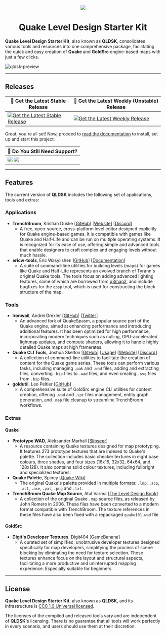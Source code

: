 <p align="center"><img src="https://github.com/jonathanlinat/quake-leveldesign-starterkit/assets/14064112/03402bb0-65fe-4b86-a95d-3b92aeb044b7"></p>
<h1 align="center">Quake Level Design Starter Kit</h1>

**Quake Level Design Starter Kit**, also known as **QLDSK**, consolidates various tools and resources into one comprehensive package, facilitating the quick and easy creation of **Quake** and **GoldSrc** engine-based maps with just a few clicks.

![qldsk-preview](https://github.com/user-attachments/assets/2ac3a477-f00e-4de9-a5e5-2d572f3cc259)

---

## Releases

| 🚀 Get the Latest Stable Release | 🔔 Get the Latest Weekly (Unstable) Release |
| -- | -- |
| [![Get the Latest Stable Release](https://badgen.net/github/release/jonathanlinat/quake-leveldesign-starterkit?icon=github&label=Release)](https://github.com/jonathanlinat/quake-leveldesign-starterkit/releases/tag/v20241231-f8dfdd6897) | [![Get the Latest Weekly Release](https://badgen.net/github/release/jonathanlinat/quake-leveldesign-starterkit?icon=github&label=Release)](https://github.com/jonathanlinat/quake-leveldesign-starterkit/releases/latest) |

Great, you're all set! Now, proceed to [read the documentation](https://github.com/jonathanlinat/quake-leveldesign-starterkit/wiki) to install, set up and start this project.

| 💬 Do You Still Need Support? |
| -- |
| [![](https://dcbadge.vercel.app/api/server/dh29D3kqrM?style=plastic)](https://discord.gg/dh29D3kqrM) [![](https://dcbadge.vercel.app/api/server/BXEjbQYdnC?style=plastic)](https://discord.gg/BXEjbQYdnC) |

---

## Features

The current version of **QLDSK** includes the following set of applications, tools and extras:

### Applications

* **TrenchBroom**, Kristian Duske [[GitHub](https://github.com/TrenchBroom/TrenchBroom)] [[Website](http://kristianduske.com/trenchbroom)] [[Discord](https://discord.gg/txsKc3EARW)]
   - A free, open-source, cross-platform level editor designed explicitly for Quake engine-based games. It is compatible with games like Quake and Half-Life and can be run on multiple operating systems. It is recognized for its ease of use, offering simple and advanced tools that enable designers to craft complex and engaging levels without much hassle.
* **ericw-tools**, Eric Wasylishen [[GitHub](https://github.com/ericwa/ericw-tools)] [[Documentation](https://ericw-tools.readthedocs.io)]
   - A suite of command-line utilities for building levels (maps) for games like Quake and Half-Life represents an evolved branch of Tyrann's original Quake tools. The tools focus on adding advanced lighting features, some of which are borrowed from [q3map2](http://q3map2.robotrenegade.com/), and include bugfixes for the `qbsp` tool, which is used for constructing the block structure of the map.

### Tools

* **Ironwail**, Andrei Drexler [[GitHub](https://github.com/andrei-drexler/ironwail)] [[Twitter](https://twitter.com/andrei_drexler)] 
   - An advanced fork of QuakeSpasm, a popular source port of the Quake engine, aimed at enhancing performance and introducing additional features. It has been optimized for high performance, incorporating modern techniques such as culling, GPU-accelerated lightmap updates, and compute shaders, allowing it to handle highly detailed Quake maps at high framerates.
* **Quake CLI Tools**, Joshua Skelton [[GitHub](https://github.com/joshuaskelly/quake-cli-tools)] [[Usage](https://www.youtube.com/watch?v=zJ0RX62VYaA)] [[Website](https://joshua.itch.io/quake-tools)] [[Discord](https://discord.gg/PyqRPNwnk7)]
   - A collection of command-line utilities to facilitate the creation of content for the Quake game series. These tools can perform various tasks, including managing `.pak` and `.wad` files, adding and extracting files, converting `.bsp` files to `.wad` files, and even creating `.svg` files from `.bsp` files.
* **goldutil**, Léo Peltier [[GitHub](https://github.com/L-P/goldutil)]
   - A comprehensive suite of GoldSrc engine CLI utilities for content creation, offering `.wad` and `.spr` files management, entity graph generation, and `.map` file cleanup to streamline TrenchBroom workflows.

### Extras

#### Quake

* **Prototype WAD**, Aleksander Marhall [[Slipseer](https://www.slipseer.com/index.php?resources/prototype-wad.263)]
   - A resource containing Quake textures designed for map prototyping. It features 273 prototype textures that are indexed to Quake's palette. The collection includes basic checker textures in eight base colours, three shades, and four sizes (16x16, 32x32, 64x64, and 128x128). It also contains solid colour textures, including fullbright and specialized textures.
* **Quake Palette**, Spiney [[Quake Wiki](https://quakewiki.org/wiki/Quake_palette)]
   - The original Quake's palette provided in multiple formats: `.lmp`, `.aco`, `.act`, `.ase`, `.pal`, `.png` and `.txt`.
* **TrenchBroom Quake Map Source**, Atul Varma [[The Level Design Book](https://book.leveldesignbook.com/appendix/resources/quake)]
   - A collection of the original Quake `.map` source files, as released by John Romero in 2006. These files have been converted to a modern format compatible with TrenchBroom. The texture references in these files have also been fixed with a repackaged `quake101.wad` file.

#### GoldSrc

* **Digit's Developer Textures**, Digit404 [[GameBanana](https://gamebanana.com/mods/6693)]
   - A curated set of simplified, unobtrusive developer textures designed specifically for map developers, simplifying the process of scene blocking by eliminating the need for texture selection. These textures enhance focus on the layout and structural aspects, facilitating a more productive and uninterrupted mapping experience. Especially suitable for beginners.

---

## License

**Quake Level Design Starter Kit**, also known as **QLDSK**, and its infrastructure is [CC0 1.0 Universal licensed](LICENSE).

The licenses of the compiled and released tools vary and are independent of **QLDSK**'s licensing. There is no guarantee that all tools will work perfectly in every scenario, and users should use them at their discretion.
